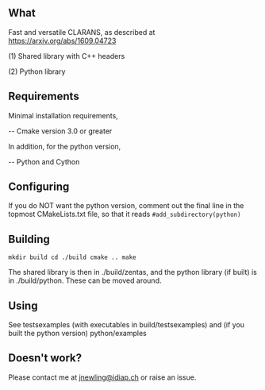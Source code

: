 What
-------------------------------------------
Fast and versatile CLARANS, as described at https://arxiv.org/abs/1609.04723

(1) Shared library with C++ headers

(2) Python library

Requirements
-------------------------------------------
Minimal installation requirements,

-- Cmake version 3.0 or greater


In addition, for the python version,

-- Python and Cython


Configuring
-------------------------------------------
If you do NOT want the python version, comment out the final line in the topmost CMakeLists.txt file, so that it reads
`#add_subdirectory(python)`


Building
-------------------------------------------

`mkdir build
cd ./build
cmake ..
make`

The shared library is then in ./build/zentas, and the python library (if built) is in ./build/python. These can be moved around.

Using
-------------------------------------------
See testsexamples (with executables in build/testsexamples) and (if you built the python version) python/examples 


Doesn't work?
-------------------------------------------
Please contact me at jnewling@idiap.ch or raise an issue.
